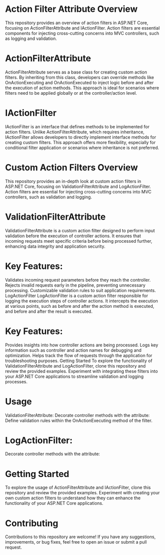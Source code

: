 # Action Filter Attribute Overview
This repository provides an overview of action filters in ASP.NET Core, focusing on ActionFilterAttribute and IActionFilter. Action filters are essential components for injecting cross-cutting concerns into MVC controllers, such as logging and validation.

# ActionFilterAttribute
ActionFilterAttribute serves as a base class for creating custom action filters. By inheriting from this class, developers can override methods like OnActionExecuting and OnActionExecuted to inject logic before and after the execution of action methods. This approach is ideal for scenarios where filters need to be applied globally or at the controller/action level.

# IActionFilter
IActionFilter is an interface that defines methods to be implemented for action filters. Unlike ActionFilterAttribute, which requires inheritance, IActionFilter allows developers to directly implement interface methods for creating custom filters. This approach offers more flexibility, especially for conditional filter application or scenarios where inheritance is not preferred.


# Custom Action Filters Overview
This repository provides an in-depth look at custom action filters in ASP.NET Core, focusing on ValidationFilterAttribute and LogActionFilter. Action filters are essential for injecting cross-cutting concerns into MVC controllers, such as validation and logging.

# ValidationFilterAttribute
ValidationFilterAttribute is a custom action filter designed to perform input validation before the execution of controller actions. It ensures that incoming requests meet specific criteria before being processed further, enhancing data integrity and application security.

# Key Features:
Validates incoming request parameters before they reach the controller.
Rejects invalid requests early in the pipeline, preventing unnecessary processing.
Customizable validation rules to suit application requirements.
LogActionFilter
LogActionFilter is a custom action filter responsible for logging the execution steps of controller actions. It intercepts the execution at various points, such as before and after the action method is executed, and before and after the result is executed.

# Key Features:
Provides insights into how controller actions are being processed.
Logs key information such as controller and action names for debugging and optimization.
Helps track the flow of requests through the application for troubleshooting purposes.
Getting Started
To explore the functionality of ValidationFilterAttribute and LogActionFilter, clone this repository and review the provided examples. Experiment with integrating these filters into your ASP.NET Core applications to streamline validation and logging processes.

# Usage
ValidationFilterAttribute:
Decorate controller methods with the attribute:
Define validation rules within the OnActionExecuting method of the filter.

# LogActionFilter:
Decorate controller methods with the attribute:


# Getting Started
To explore the usage of ActionFilterAttribute and IActionFilter, clone this repository and review the provided examples. Experiment with creating your own custom action filters to understand how they can enhance the functionality of your ASP.NET Core applications.

# Contributing
Contributions to this repository are welcome! If you have any suggestions, improvements, or bug fixes, feel free to open an issue or submit a pull request.
